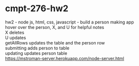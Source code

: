 # cmpt-276-hw2
hw2 - node js, html, css, javascript - build a person making app<br>
hover over the person, X, and U for helpful notes<br>
X deletes<br>
U updates<br>
getAllRows updates the table and the person row<br>
submitting adds person to table<br>
updating updates person table<br>
https://mstroman-server.herokuapp.com/node-server.html
